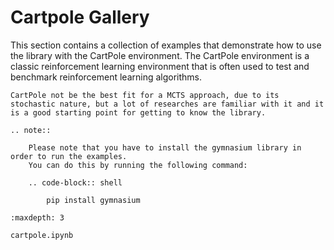 # Cartpole Gallery

This section contains a collection of examples that demonstrate how to use the library with the CartPole environment.
The CartPole environment is a classic reinforcement learning environment that is often used to test and benchmark reinforcement learning algorithms.

```{Note}
CartPole not be the best fit for a MCTS approach, due to its stochastic nature, but a lot of researches are familiar with it and it is a good starting point for getting to know the library.
```

```{eval-rst}
.. note::

    Please note that you have to install the gymnasium library in order to run the examples.
    You can do this by running the following command:

    .. code-block:: shell
        
        pip install gymnasium

```

```{toctree}
:maxdepth: 3

cartpole.ipynb
```
